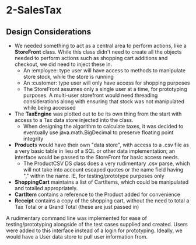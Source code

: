 # 2-SalesTax  
## Design Considerations   
* We needed something to act as a central area to perform actions, like a **StoreFront** class.  While this class didn't need to create all the objects needed to perform actions such as shopping cart additions and checkout, we did need to inject these in.
  * An :employee: type user will have access to methods to manipulate store stock, while the store is running
  * An :customer: type user will only have access for shopping purposes
  * The StoreFront assumes only a single user at a time, for prototyping purposes.  A multi-user storefront would need threading considerations along with ensuring that stock was not manipulated while being accessed 
* The **TaxEngine** was plotted out to be its own thing from the start with access to a Tax data store injected into the class.  
  * When designing the algorithm to calculate taxes, it was decided to eventually use java.math.BigDecimal to preserve floating point integrity 
* **Product**s would have their own "data store", with access to a .csv file as a very basic table in lieu of a SQL or other data implementation; an interface would be passed to the StoreFront for basic access needs.
  * The ProductCSV DS class does a very rudimentary .csv parse, which will not take into account escaped quotes or the name field having "," within the name.  IE, for testing/prototype purposes only
* **ShoppingCart** maintains a list of CartItems, which could be manipulated and totalled appropriately.
* **CartItem** contains a reference to the Product added for convenience
* **Receipt** contains a copy of the shopping cart, without the need to total a Tax Total or a Grand Total (these are just passed in)

A rudimentary command line was implemented for ease of testing/prototyping alongside of the test cases supplied and created.  Users were added to this interface instead of a login for prototyping.  Ideally, we would have a User data store to pull user information from.